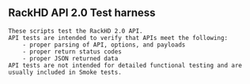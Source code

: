 ## RackHD API 2.0 Test harness

    These scripts test the RackHD 2.0 API.
    API tests are intended to verify that APIs meet the following:
        - proper parsing of API, options, and payloads
        - proper return status codes
        - proper JSON returned data
    API tests are not intended for detailed functional testing and are usually included in Smoke tests.
